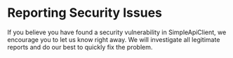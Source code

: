 # Reporting Security Issues

If you believe you have found a security vulnerability in SimpleApiClient, we encourage you to let us know right away. We will investigate all legitimate reports and do our best to quickly fix the problem.
